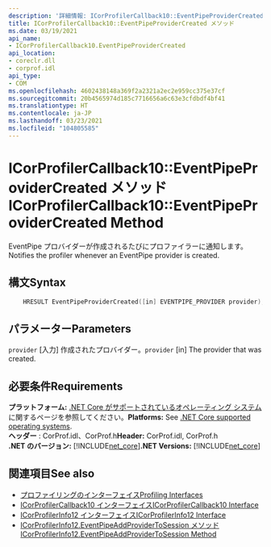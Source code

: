 ```yaml
---
description: '詳細情報: ICorProfilerCallback10::EventPipeProviderCreated メソッド'
title: ICorProfilerCallback10::EventPipeProviderCreated メソッド
ms.date: 03/19/2021
api_name:
- ICorProfilerCallback10.EventPipeProviderCreated
api_location:
- coreclr.dll
- corprof.idl
api_type:
- COM
ms.openlocfilehash: 4602438148a369f2a2321a2ec2e959cc375e37cf
ms.sourcegitcommit: 20b4565974d185c7716656a6c63e3cfdbdf4bf41
ms.translationtype: HT
ms.contentlocale: ja-JP
ms.lasthandoff: 03/23/2021
ms.locfileid: "104805585"
---
```

# <a name="icorprofilercallback10eventpipeprovidercreated-method"></a><span data-ttu-id="2b5d5-103">ICorProfilerCallback10::EventPipeProviderCreated メソッド</span><span class="sxs-lookup"><span data-stu-id="2b5d5-103">ICorProfilerCallback10::EventPipeProviderCreated Method</span></span>

<span data-ttu-id="2b5d5-104">EventPipe プロバイダーが作成されるたびにプロファイラーに通知します。</span><span class="sxs-lookup"><span data-stu-id="2b5d5-104">Notifies the profiler whenever an EventPipe provider is created.</span></span>
  
## <a name="syntax"></a><span data-ttu-id="2b5d5-105">構文</span><span class="sxs-lookup"><span data-stu-id="2b5d5-105">Syntax</span></span>  
  
```cpp  
    HRESULT EventPipeProviderCreated([in] EVENTPIPE_PROVIDER provider); 
```  
  
## <a name="parameters"></a><span data-ttu-id="2b5d5-106">パラメーター</span><span class="sxs-lookup"><span data-stu-id="2b5d5-106">Parameters</span></span>

<span data-ttu-id="2b5d5-107">`provider` [入力] 作成されたプロバイダー。</span><span class="sxs-lookup"><span data-stu-id="2b5d5-107">`provider` [in] The provider that was created.</span></span>

## <a name="requirements"></a><span data-ttu-id="2b5d5-108">必要条件</span><span class="sxs-lookup"><span data-stu-id="2b5d5-108">Requirements</span></span>  

<span data-ttu-id="2b5d5-109">**プラットフォーム:** [.NET Core がサポートされているオペレーティング システム](../../../core/install/windows.md?pivots=os-windows)に関するページを参照してください。</span><span class="sxs-lookup"><span data-stu-id="2b5d5-109">**Platforms:** See [.NET Core supported operating systems](../../../core/install/windows.md?pivots=os-windows).</span></span>  
<span data-ttu-id="2b5d5-110">**ヘッダー** : CorProf.idl、CorProf.h</span><span class="sxs-lookup"><span data-stu-id="2b5d5-110">**Header:** CorProf.idl, CorProf.h</span></span>  
<span data-ttu-id="2b5d5-111">**.NET のバージョン:** [!INCLUDE[net_core](../../../../includes/net-core-50-md.md)]</span><span class="sxs-lookup"><span data-stu-id="2b5d5-111">**.NET Versions:** [!INCLUDE[net_core](../../../../includes/net-core-50-md.md)]</span></span>  
  
## <a name="see-also"></a><span data-ttu-id="2b5d5-112">関連項目</span><span class="sxs-lookup"><span data-stu-id="2b5d5-112">See also</span></span>

- [<span data-ttu-id="2b5d5-113">プロファイリングのインターフェイス</span><span class="sxs-lookup"><span data-stu-id="2b5d5-113">Profiling Interfaces</span></span>](profiling-interfaces.md)
- [<span data-ttu-id="2b5d5-114">ICorProfilerCallback10 インターフェイス</span><span class="sxs-lookup"><span data-stu-id="2b5d5-114">ICorProfilerCallback10 Interface</span></span>](icorprofilercallback10-interface.md)
- [<span data-ttu-id="2b5d5-115">ICorProfilerInfo12 インターフェイス</span><span class="sxs-lookup"><span data-stu-id="2b5d5-115">ICorProfilerInfo12 Interface</span></span>](icorprofilerinfo12-interface.md)
- [<span data-ttu-id="2b5d5-116">ICorProfilerInfo12.EventPipeAddProviderToSession メソッド</span><span class="sxs-lookup"><span data-stu-id="2b5d5-116">ICorProfilerInfo12.EventPipeAddProviderToSession Method</span></span>](icorprofilerinfo12-eventpipeaddprovidertosession-method.md)

